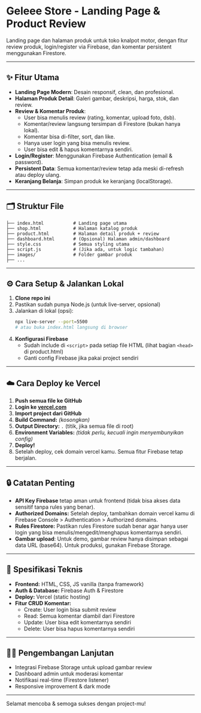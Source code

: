 # Geleee Store - Landing Page & Product Review

Landing page dan halaman produk untuk toko knalpot motor, dengan fitur review produk, login/register via Firebase, dan komentar persistent menggunakan Firestore.

---

## ✨ Fitur Utama
- **Landing Page Modern**: Desain responsif, clean, dan profesional.
- **Halaman Produk Detail**: Galeri gambar, deskripsi, harga, stok, dan review.
- **Review & Komentar Produk**:
  - User bisa menulis review (rating, komentar, upload foto, dsb).
  - Komentar/review langsung tersimpan di Firestore (bukan hanya lokal).
  - Komentar bisa di-filter, sort, dan like.
  - Hanya user login yang bisa menulis review.
  - User bisa edit & hapus komentarnya sendiri.
- **Login/Register**: Menggunakan Firebase Authentication (email & password).
- **Persistent Data**: Semua komentar/review tetap ada meski di-refresh atau deploy ulang.
- **Keranjang Belanja**: Simpan produk ke keranjang (localStorage).

---

## 🗂️ Struktur File

```
├── index.html           # Landing page utama
├── shop.html            # Halaman katalog produk
├── product.html         # Halaman detail produk + review
├── dashboard.html       # (Opsional) Halaman admin/dashboard
├── style.css            # Semua styling utama
├── script.js            # (Jika ada, untuk logic tambahan)
├── images/              # Folder gambar produk
├── ...
```

---

## ⚙️ Cara Setup & Jalankan Lokal

1. **Clone repo ini**
2. Pastikan sudah punya Node.js (untuk live-server, opsional)
3. Jalankan di lokal (opsi):
   ```bash
   npx live-server --port=5500
   # atau buka index.html langsung di browser
   ```
4. **Konfigurasi Firebase**
   - Sudah include di `<script>` pada setiap file HTML (lihat bagian `<head>` di product.html)
   - Ganti config Firebase jika pakai project sendiri

---

## ☁️ Cara Deploy ke Vercel

1. **Push semua file ke GitHub**
2. **Login ke [vercel.com](https://vercel.com/)**
3. **Import project dari GitHub**
4. **Build Command:** *(kosongkan)*
5. **Output Directory:** `.` (titik, jika semua file di root)
6. **Environment Variables:** *(tidak perlu, kecuali ingin menyembunyikan config)*
7. **Deploy!**
8. Setelah deploy, cek domain vercel kamu. Semua fitur Firebase tetap berjalan.

---

## 🔒 Catatan Penting
- **API Key Firebase** tetap aman untuk frontend (tidak bisa akses data sensitif tanpa rules yang benar).
- **Authorized Domains:** Setelah deploy, tambahkan domain vercel kamu di Firebase Console > Authentication > Authorized domains.
- **Rules Firestore:** Pastikan rules Firestore sudah benar agar hanya user login yang bisa menulis/mengedit/menghapus komentarnya sendiri.
- **Gambar upload**: Untuk demo, gambar review hanya disimpan sebagai data URL (base64). Untuk produksi, gunakan Firebase Storage.

---

## 🚀 Spesifikasi Teknis
- **Frontend:** HTML, CSS, JS vanilla (tanpa framework)
- **Auth & Database:** Firebase Auth & Firestore
- **Deploy:** Vercel (static hosting)
- **Fitur CRUD Komentar:**
  - Create: User login bisa submit review
  - Read: Semua komentar diambil dari Firestore
  - Update: User bisa edit komentarnya sendiri
  - Delete: User bisa hapus komentarnya sendiri

---

## 👨‍💻 Pengembangan Lanjutan
- Integrasi Firebase Storage untuk upload gambar review
- Dashboard admin untuk moderasi komentar
- Notifikasi real-time (Firestore listener)
- Responsive improvement & dark mode


---

Selamat mencoba & semoga sukses dengan project-mu! 
